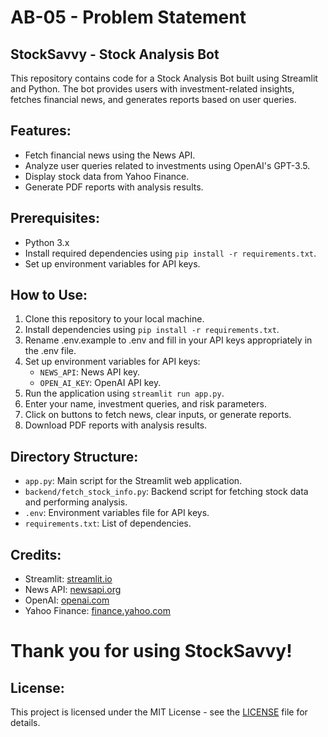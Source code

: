 # AB-05 - Problem Statement
## StockSavvy - Stock Analysis Bot 

This repository contains code for a Stock Analysis Bot built using Streamlit and Python. The bot provides users with investment-related insights, fetches financial news, and generates reports based on user queries.

## Features:
- Fetch financial news using the News API.
- Analyze user queries related to investments using OpenAI's GPT-3.5.
- Display stock data from Yahoo Finance.
- Generate PDF reports with analysis results.

## Prerequisites:
- Python 3.x
- Install required dependencies using `pip install -r requirements.txt`.
- Set up environment variables for API keys.

## How to Use:
1. Clone this repository to your local machine.
2. Install dependencies using `pip install -r requirements.txt`.
3. Rename .env.example to .env and fill in your API keys appropriately in the .env file.
4. Set up environment variables for API keys:
   - `NEWS_API`: News API key.
   - `OPEN_AI_KEY`: OpenAI API key.
5. Run the application using `streamlit run app.py`.
6. Enter your name, investment queries, and risk parameters.
7. Click on buttons to fetch news, clear inputs, or generate reports.
8. Download PDF reports with analysis results.

## Directory Structure:
- `app.py`: Main script for the Streamlit web application.
- `backend/fetch_stock_info.py`: Backend script for fetching stock data and performing analysis.
- `.env`: Environment variables file for API keys.
- `requirements.txt`: List of dependencies.

## Credits:
- Streamlit: [streamlit.io](https://streamlit.io/)
- News API: [newsapi.org](https://newsapi.org/)
- OpenAI: [openai.com](https://openai.com/)
- Yahoo Finance: [finance.yahoo.com](https://finance.yahoo.com/)

# Thank you for using StockSavvy!

## License:
This project is licensed under the MIT License - see the [LICENSE](LICENSE) file for details.
